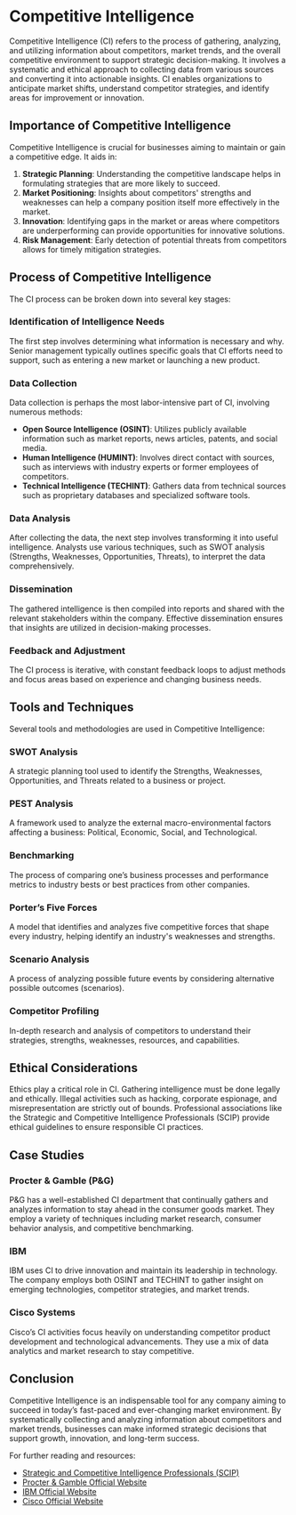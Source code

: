 # Competitive Intelligence

Competitive Intelligence (CI) refers to the process of gathering, analyzing, and utilizing information about competitors, market trends, and the overall competitive environment to support strategic decision-making. It involves a systematic and ethical approach to collecting data from various sources and converting it into actionable insights. CI enables organizations to anticipate market shifts, understand competitor strategies, and identify areas for improvement or innovation.

## Importance of Competitive Intelligence

Competitive Intelligence is crucial for businesses aiming to maintain or gain a competitive edge. It aids in:

1. **Strategic Planning**: Understanding the competitive landscape helps in formulating strategies that are more likely to succeed.
2. **Market Positioning**: Insights about competitors' strengths and weaknesses can help a company position itself more effectively in the market.
3. **Innovation**: Identifying gaps in the market or areas where competitors are underperforming can provide opportunities for innovative solutions.
4. **Risk Management**: Early detection of potential threats from competitors allows for timely mitigation strategies.

## Process of Competitive Intelligence

The CI process can be broken down into several key stages:

### Identification of Intelligence Needs

The first step involves determining what information is necessary and why. Senior management typically outlines specific goals that CI efforts need to support, such as entering a new market or launching a new product.

### Data Collection

Data collection is perhaps the most labor-intensive part of CI, involving numerous methods:

- **Open Source Intelligence (OSINT)**: Utilizes publicly available information such as market reports, news articles, patents, and social media.
- **Human Intelligence (HUMINT)**: Involves direct contact with sources, such as interviews with industry experts or former employees of competitors.
- **Technical Intelligence (TECHINT)**: Gathers data from technical sources such as proprietary databases and specialized software tools.
  
### Data Analysis

After collecting the data, the next step involves transforming it into useful intelligence. Analysts use various techniques, such as SWOT analysis (Strengths, Weaknesses, Opportunities, Threats), to interpret the data comprehensively.

### Dissemination

The gathered intelligence is then compiled into reports and shared with the relevant stakeholders within the company. Effective dissemination ensures that insights are utilized in decision-making processes.

### Feedback and Adjustment

The CI process is iterative, with constant feedback loops to adjust methods and focus areas based on experience and changing business needs.

## Tools and Techniques

Several tools and methodologies are used in Competitive Intelligence:

### SWOT Analysis

A strategic planning tool used to identify the Strengths, Weaknesses, Opportunities, and Threats related to a business or project.

### PEST Analysis

A framework used to analyze the external macro-environmental factors affecting a business: Political, Economic, Social, and Technological.

### Benchmarking

The process of comparing one’s business processes and performance metrics to industry bests or best practices from other companies.

### Porter’s Five Forces

A model that identifies and analyzes five competitive forces that shape every industry, helping identify an industry's weaknesses and strengths.

### Scenario Analysis

A process of analyzing possible future events by considering alternative possible outcomes (scenarios).

### Competitor Profiling

In-depth research and analysis of competitors to understand their strategies, strengths, weaknesses, resources, and capabilities.

## Ethical Considerations

Ethics play a critical role in CI. Gathering intelligence must be done legally and ethically. Illegal activities such as hacking, corporate espionage, and misrepresentation are strictly out of bounds. Professional associations like the Strategic and Competitive Intelligence Professionals (SCIP) provide ethical guidelines to ensure responsible CI practices.

## Case Studies

### Procter & Gamble (P&G)

P&G has a well-established CI department that continually gathers and analyzes information to stay ahead in the consumer goods market. They employ a variety of techniques including market research, consumer behavior analysis, and competitive benchmarking.

### IBM

IBM uses CI to drive innovation and maintain its leadership in technology. The company employs both OSINT and TECHINT to gather insight on emerging technologies, competitor strategies, and market trends.

### Cisco Systems

Cisco’s CI activities focus heavily on understanding competitor product development and technological advancements. They use a mix of data analytics and market research to stay competitive.

## Conclusion

Competitive Intelligence is an indispensable tool for any company aiming to succeed in today’s fast-paced and ever-changing market environment. By systematically collecting and analyzing information about competitors and market trends, businesses can make informed strategic decisions that support growth, innovation, and long-term success.

For further reading and resources:

- [Strategic and Competitive Intelligence Professionals (SCIP)](https://www.scip.org/)
- [Procter & Gamble Official Website](https://us.pg.com/)
- [IBM Official Website](https://www.ibm.com/)
- [Cisco Official Website](https://www.cisco.com/)